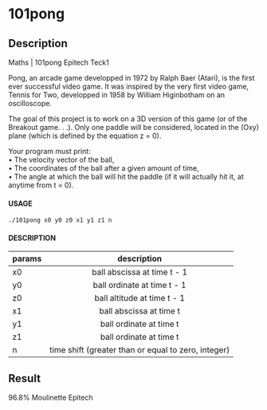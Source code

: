 # 101pong

## Description
Maths | 101pong Epitech Teck1

Pong, an arcade game developped in 1972 by Ralph Baer (Atari), is the first ever successful video game. It
was inspired by the very first video game, Tennis for Two, developped in 1958 by William Higinbotham on
an oscilloscope.

The goal of this project is to work on a 3D version of this game (or of the Breakout game. . .). Only one paddle
will be considered, located in the (Oxy) plane (which is defined by the equation z = 0).

Your program must print:  
• The velocity vector of the ball,  
• The coordinates of the ball after a given amount of time,  
• The angle at which the ball will hit the paddle (if it will actually hit it, at anytime from t = 0).  

#### USAGE  
    ./101pong x0 y0 z0 x1 y1 z1 n  
  
#### DESCRIPTION  
| params | description                                         |
| ------ |:---------------------------------------------------:|
| x0     | ball abscissa at time t - 1                         |
| y0     | ball ordinate at time t - 1                         |
| z0     | ball altitude at time t - 1                         |
| x1     | ball abscissa at time t                             |
| y1     | ball ordinate at time t                             |
| z1     | ball ordinate at time t                             |
| n      | time shift (greater than or equal to zero, integer) |

## Result
96.8% Moulinette Epitech
